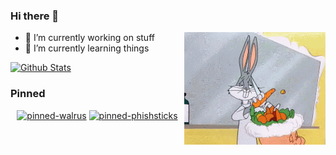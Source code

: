 ### Hi there 👋

<img align="right" height="180px" alt="bugs" src="https://github.com/dunderhay/dunderhay/raw/master/bugs.gif" />

- 🔭 I’m currently working on stuff
- 🌱 I’m currently learning things

<div align="left">
    <a href="#"><img alt="Github Stats" src="https://github-readme-stats.vercel.app/api?username=dunderhay&show_icons=true&include_all_commits=true&count_private=true&theme=radical&hide_border=true" height="175px"/></a>
</div>


### Pinned 

<div align="center">
    <a href="#"><img alt="pinned-walrus" src="https://github-readme-stats.vercel.app/api/pin/?username=TeamWalrus&repo=Walrus&theme=radical" height="135px"/></a>
    <a href="#"><img alt="pinned-phishsticks" src="https://github-readme-stats.vercel.app/api/pin/?username=dunderhay&repo=Phishsticks&theme=radical" height="135px"/></a>
</div>
